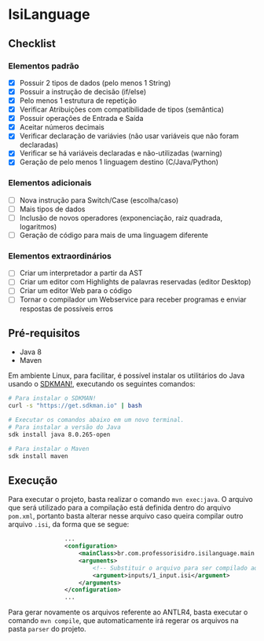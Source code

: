 # IsiLanguage

## Checklist

### Elementos padrão

- [x] Possuir 2 tipos de dados (pelo menos 1 String)  
- [x] Possuir a instrução de decisão (if/else)
- [x] Pelo menos 1 estrutura de repetição
- [x] Verificar Atribuições com compatibilidade de tipos (semântica)  
- [x] Possuir operações de Entrada e Saída
- [x] Aceitar números decimais  
- [x] Verificar declaração de variávies (não usar variáveis que não foram declaradas)
- [x] Verificar se há variáveis declaradas e não-utilizadas (warning)
- [x] Geração de pelo menos 1 linguagem destino (C/Java/Python)

### Elementos adicionais

- [ ] Nova instrução para Switch/Case (escolha/caso)
- [ ] Mais tipos de dados
- [ ] Inclusão de novos operadores (exponenciação, raiz quadrada, logaritmos)
- [ ] Geração de código para mais de uma linguagem diferente

### Elementos extraordinários

- [ ] Criar um interpretador a partir da AST
- [ ] Criar um editor com Highlights de palavras reservadas (editor Desktop)
- [ ] Criar um editor Web para o código
- [ ] Tornar o compilador um Webservice para receber programas e enviar respostas de possíveis erros

## Pré-requisitos

- Java 8
- Maven

Em ambiente Linux, para facilitar, é possível instalar os utilitários do Java usando o [SDKMAN!](https://sdkman.io/), executando os seguintes comandos:

```bash
# Para instalar o SDKMAN!
curl -s "https://get.sdkman.io" | bash

# Executar os comandos abaixo em um novo terminal.
# Para instalar a versão do Java
sdk install java 8.0.265-open

# Para instalar o Maven
sdk install maven
```

## Execução

Para executar o projeto, basta realizar o comando `mvn exec:java`. O arquivo que será utilizado para a compilação está definida dentro do arquivo `pom.xml`, portanto basta alterar nesse arquivo caso queira compilar outro arquivo `.isi`, da forma que se segue:

```xml
                ...
                <configuration>
                    <mainClass>br.com.professorisidro.isilanguage.main.MainClass</mainClass>
                    <arguments>
                        <!-- Substituir o arquivo para ser compilado aqui -->
                        <argument>inputs/1_input.isi</argument>
                    </arguments>
                </configuration>
                ...
```

Para gerar novamente os arquivos referente ao ANTLR4, basta executar o comando `mvn compile`, que automaticamente irá regerar os arquivos na pasta `parser` do projeto.
